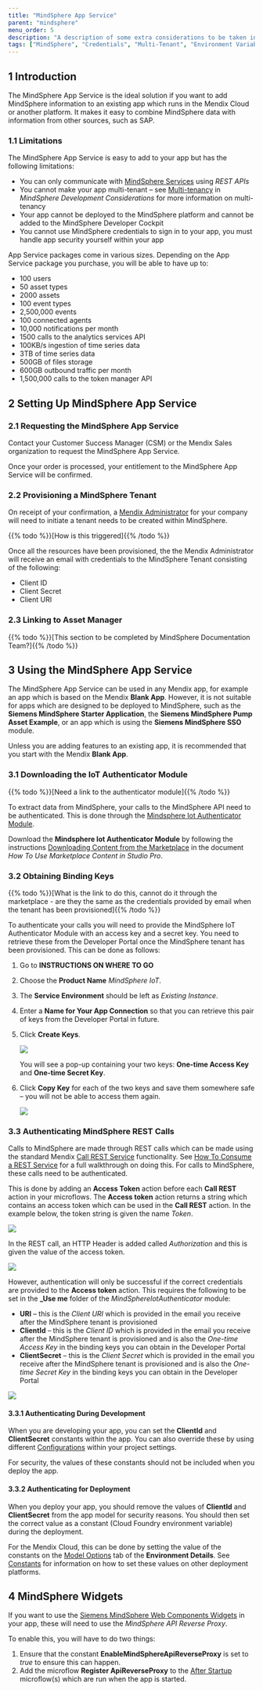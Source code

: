 ```yaml
---
title: "MindSphere App Service"
parent: "mindsphere"
menu_order: 5
description: "A description of some extra considerations to be taken into account when developing for deployment to MindSphere"
tags: ["MindSphere", "Credentials", "Multi-Tenant", "Environment Variables", "Local", "Styling", "UI", "Icons", "Limitations", "Licensing", "Validation"]
---
```


## 1 Introduction

The MindSphere App Service is the ideal solution if you want to add MindSphere information to an existing app which runs in the Mendix Cloud or another platform. It makes it easy to combine MindSphere data with information from other sources, such as SAP.

### 1.1 Limitations

The MindSphere App Service is easy to add to your app but has the following limitations:

* You can only communicate with [MindSphere Services](https://developer.mindsphere.io/apis/index.html) using *REST APIs*
* You cannot make your app multi-tenant – see [Multi-tenancy](mindsphere-development-considerations#multitenancy) in *MindSphere Development Considerations* for more information on multi-tenancy
* Your app cannot be deployed to the MindSphere platform and cannot be added to the MindSphere Developer Cockpit
* You cannot use MindSphere credentials to sign in to your app, you must handle app security yourself within your app

App Service packages come in various sizes. Depending on the App Service package you purchase, you will be able to have up to:

* 100 users
* 50 asset types
* 2000 assets
* 100 event types
* 2,500,000 events
* 100 connected agents
* 10,000 notifications per month
* 1500 calls to the analytics services API
* 100KB/s ingestion of time series data
* 3TB of time series data
* 500GB of files storage
* 600GB outbound traffic per month
* 1,500,000 calls to the token manager API

## 2 Setting Up MindSphere App Service

### 2.1 Requesting the MindSphere App Service

Contact your Customer Success Manager (CSM) or the Mendix Sales organization to request the MindSphere App Service.

Once your order is processed, your entitlement to the MindSphere App Service will be confirmed.

### 2.2 Provisioning a MindSphere Tenant

On receipt of your confirmation, a [Mendix Administrator](/developerportal/control-center/index#company) for your company will need to initiate a tenant needs to be created within MindSphere.

{{% todo %}}[How is this triggered]{{% /todo %}}

Once all the resources have been provisioned, the the Mendix Administrator will receive an email with credentials to the MindSphere Tenant consisting of the following:

* Client ID
* Client Secret
* Client URI

### 2.3 Linking to Asset Manager

{{% todo %}}[This section to be completed by MindSphere Documentation Team?]{{% /todo %}}

## 3 Using the MindSphere App Service

The MindSphere App Service can be used in any Mendix app, for example an app which is based on the Mendix **Blank App**. However, it is not suitable for apps which are designed to be deployed to MindSphere, such as the **Siemens MindSphere Starter Application**, the **Siemens MindSphere Pump Asset Example**, or an app which is using the **Siemens MindSphere SSO** module.

Unless you are adding features to an existing app, it is recommended that you start with the Mendix **Blank App**.

### 3.1 Downloading the IoT Authenticator Module

{{% todo %}}[Need a link to the authenticator module]{{% /todo %}}

To extract data from MindSphere, your calls to the MindSphere API need to be authenticated. This is done through the [Mindsphere Iot Authenticator Module](https://example.com).

Download the **Mindsphere Iot Authenticator Module** by following the instructions [Downloading Content from the Marketplace](/appstore/general/app-store-content#downloading2) in the document *How To Use Marketplace Content in Studio Pro*.

### 3.2 Obtaining Binding Keys

{{% todo %}}[What is the link to do this, cannot do it through the marketplace - are they the same as the credentials provided by email when the tenant has been provisioned]{{% /todo %}}

To authenticate your calls you will need to provide the MindSphere IoT Authenticator Module with an access key and a secret key. You need to retrieve these from the Developer Portal once the MindSphere tenant has been provisioned. This can be done as follows:

1. Go to **INSTRUCTIONS ON WHERE TO GO**

2. Choose the **Product Name** *MindSphere IoT*.

3. The **Service Environment** should be left as *Existing Instance*.

4. Enter a **Name for Your App Connection** so that you can retrieve this pair of keys from the Developer Portal in future.

5. Click **Create Keys**.

    ![](attachments/mindsphere-app-service/create-keys.png)

    You will see a pop-up containing your two keys: **One-time Access Key** and **One-time Secret Key**.

6. Click **Copy Key** for each of the two keys and save them somewhere safe – you will not be able to access them again.

    ![](attachments/mindsphere-app-service/binding-keys.png)

### 3.3 Authenticating MindSphere REST Calls

Calls to MindSphere are made through REST calls which can be made using the standard Mendix [Call REST Service](/refguide/call-rest-action) functionality. See [How To Consume a REST Service](/howto/integration/consume-a-rest-service) for a full walkthrough on doing this. For calls to MindSphere, these calls need to be authenticated.

This is done by adding an **Access Token** action before each **Call REST** action in your microflows. The **Access token** action returns a string which contains an access token which can be used in the **Call REST** action. In the example below, the token string is given the name *Token*.

![](attachments/mindsphere-app-service/access-token.png)

In the REST call, an HTTP Header is added called *Authorization* and this is given the value of the access token.

![](attachments/mindsphere-app-service/call-rest.png)

However, authentication will only be successful if the correct credentials are provided to the **Access token** action. This requires the following to be set in the **_Use me** folder of the *MindSphereIotAuthenticator* module:

* **URI** – this is the *Client URI* which is provided in the email you receive after the MindSphere tenant is provisioned 
* **ClientId** – this is the *Client ID* which is provided in the email you receive after the MindSphere tenant is provisioned and is also the *One-time Access Key* in the binding keys you can obtain in the Developer Portal
* **ClientSecret** – this is the *Client Secret* which is provided in the email you receive after the MindSphere tenant is provisioned and is also the *One-time Secret Key* in the binding keys you can obtain in the Developer Portal

![](attachments/mindsphere-app-service/mindsphereiotauthenticator.png)

#### 3.3.1 Authenticating During Development

When you are developing your app, you can set the **ClientId** and **ClientSecret** constants within the app. You can also override these by using different [Configurations](/refguide/configuration) within your project settings.

For security, the values of these constants should not be included when you deploy the app.

#### 3.3.2 Authenticating for Deployment

When you deploy your app, you should remove the values of **ClientId** and **ClientSecret** from the app model for security reasons. You should then set the correct value as a constant (Cloud Foundry environment variable) during the deployment.

For the Mendix Cloud, this can be done by setting the value of the constants on the [Model Options](/developerportal/deploy/environments-details#model-options) tab of the **Environment Details**. See [Constants](/refguide/constants) for information on how to set these values on other deployment platforms.

## 4 MindSphere Widgets

If you want to use the [Siemens MindSphere Web Components Widgets](https://marketplace.mendix.com/link/component/110119) in your app, these will need to use the *MindSphere API Reverse Proxy*.

To enable this, you will have to do two things:

1. Ensure that the constant **EnableMindSphereApiReverseProxy** is set to *true* to ensure this can happen.
2. Add the microflow **Register ApiReverseProxy** to the [After Startup](/refguide/project-settings#after-startup) microflow(s) which are run when the app is started.


